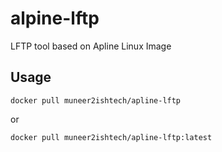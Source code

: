 # alpine-lftp
LFTP tool based on Apline Linux Image

## Usage
`docker pull muneer2ishtech/apline-lftp`

or

`docker pull muneer2ishtech/apline-lftp:latest`
